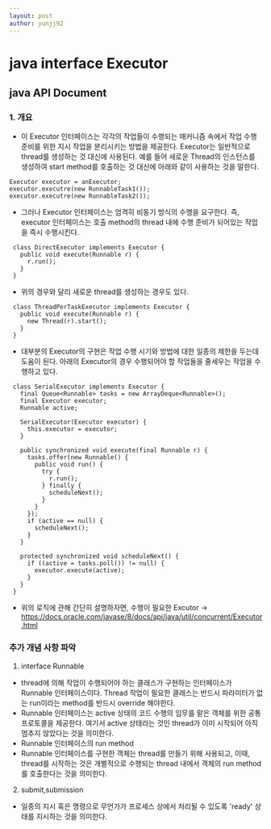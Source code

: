 ```yaml
---
layout: post
author: yunjj92 
---
```

# java interface Executor 
## java API Document
### 1. 개요
- 이 Executor 인터페이스는 각각의 작업들이 수행되는 매커니즘 속에서 작업 수행 준비를 위한 지시 작업을 분리시키는 방법을 제공한다. Executor는 일반적으로 thread를 생성하는 것 대신에 사용된다. 예를 들어 새로운 Thread의 인스턴스를 생성하여 start method를 호출하는 것 대신에 아래와 같이 사용하는 것을 말한다. 
```
Executor executor = anExecutor;
executor.executre(new RunnableTask1());
executor.executre(new RunnableTask2());
```
- 그러나 Executor 인터페이스는 엄격히 비동기 방식의 수행을 요구한다. 즉, executor 인터페이스는 호출 method의 thread 내에 수행 준비가 되어있는 작업을 즉시 수행시킨다. 
```
 class DirectExecutor implements Executor {
   public void execute(Runnable r) {
     r.run();
   }
 }
```
- 위의 경우와 달리 새로운 thread를 생성하는 경우도 있다. 
```
 class ThreadPerTaskExecutor implements Executor {
   public void execute(Runnable r) {
     new Thread(r).start();
   }
 }
```
- 대부분의 Executor의 구현은 작업 수행 시기와 방법에 대한 일종의 제한을 두는데 도움이 된다. 아래의 Executor의 경우 수행되어야 할 작업들을 줄세우는 작업을 수행하고 있다. 
```
 class SerialExecutor implements Executor {
   final Queue<Runnable> tasks = new ArrayDeque<Runnable>();
   final Executor executor;
   Runnable active;

   SerialExecutor(Executor executor) {
     this.executor = executor;
   }

   public synchronized void execute(final Runnable r) {
     tasks.offer(new Runnable() {
       public void run() {
         try {
           r.run();
         } finally {
           scheduleNext();
         }
       }
     });
     if (active == null) {
       scheduleNext();
     }
   }

   protected synchronized void scheduleNext() {
     if ((active = tasks.poll()) != null) {
       executor.execute(active);
     }
   }
 }
```
- 위의 로직에 관해 간단히 설명하자면, 수행이 필요한 Excutor
 -> https://docs.oracle.com/javase/8/docs/api/java/util/concurrent/Executor.html
### 추가 개념 사항 파악 
1. interface Runnable
- thread에 의해 작업이 수행되어야 하는 클래스가 구현하는 인터페이스가 Runnable 인터페이스이다. Thread 작업이 필요한 클래스는 반드시 파라미터가 없는 run이라는 method를 반드시 override 해야한다. 
- Runnable 인터페이스는 active 상태의 코드 수행의 임무를 맡은 객체를 위한 공통 프로토콜을 제공한다. 여기서 active 상태라는 것인 thread가 이미 시작되어 아직 멈추지 않았다는 것을 의미한다. 
- Runnable 인터페이스의 run method
 - Runnable 인터페이스를 구현한 객체는 thread를 만들기 위해 사용되고, 이때, thread를 시작하는 것은 개별적으로 수행되는 thread 내에서 객체의 run method를 호출한다는 것을 의미한다. 
 2. submit,submission
- 일종의 지시 혹은 명령으로 무언가가 프로세스 상에서 처리될 수 있도록 'ready' 상태를  지시하는 것을 의미한다. 

